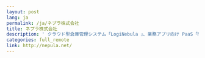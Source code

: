 ```yaml
---
layout: post
lang: ja
permalink: /ja/ネプラ株式会社
title: ネプラ株式会社
description: ' クラウド型倉庫管理システム「LogiNebula 」、業務アプリ向け PaaS「Nepula」の開発・運営。基幹/Web/モバイルアプリの受託開発。 '
categories: full_remote
link: http://nepula.net/
---
```


